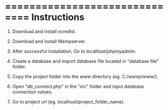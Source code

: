 ==============================
		Instructions
==============================

1. Download and install vcredist.

2. Download and install Wampserver.

3. After successful installation, Go to localhost/phpmyadmin.

4. Create a database and import database file located in "database file" folder.

5. Copy the project folder into the www directory (eg. C:/wamp/www/).

5. Open "db_connect.php" in the "inc" folder and input database connection values.

6. Go to project url (eg. localhost/project_folder_name).
